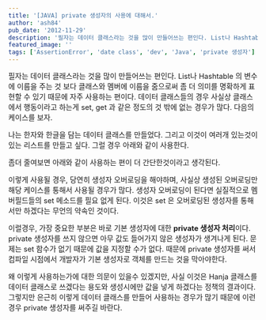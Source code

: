 ```yaml
---
title: '[JAVA] private 생성자의 사용에 대해서.'
author: 'ash84'
pub_date: '2012-11-29'
description: '필자는 데이터 클래스라는 것을 많이 만들어쓰는 편인다. List나 Hashtable 의 변수에 이름을 주는 것 보다 클래스와 멤버에 이름을 줌으로써 좀 더 의미를 명확하게 표현할 수 있기 때문에 자주 사용하는 편이다. 데이터 클래스들의 경우 사실상 클래스에서 행동이라고 하는게 set, get 과 같은 정도의 것 밖에 없는 경우가 많다. 다음의'
featured_image: ''
tags: ['AssertionError', 'date class', 'dev', 'Java', 'private 생성자']
---
```



<span style="font-size: 11pt;">필자는 데이터 클래스라는 것을 많이 만들어쓰는 편인다. </span><span style="font-size: 11pt;">List나 Hashtable 의 변수에 이름을 주는 것 보다 클래스와 멤버에 이름을 줌으로써 좀 더 의미를 명확하게 표현할 수 있기 때문에 자주 사용하는 편이다. </span><span style="font-size: 11pt;">데이터 클래스들의 경우 사실상 클래스에서 행동이라고 하는게 set, get 과 같은 정도의 것 밖에 없는 경우가 많다. 다음의 케이스를 보자. </span>

<span style="font-size: 11pt;"></span>

<script src="https://gist.github.com/4152877.js"></script>

<span style="font-size: 11pt;">나는 한자와 한글을 담는 데이터 클래스를 만들었다. 그리고 이것이 여러개 있는것이 있는 리스트를 만들고 싶다. 그럴 경우 아래와 같이 사용한다. </span>

<span style="font-size: 11pt;"></span>

<script src="https://gist.github.com/4152895.js"></script>

<span style="font-size: 11pt;">좀더 줄여보면 아래와 같이 사용하는 편이 더 간단한것이라고 생각된다. </span>

<span style="font-size: 11pt;"></span>

<script src="https://gist.github.com/4152899.js"></script>

<span style="font-size: 11pt;">이렇게 사용될 경우, 당연히 생성자 오버로딩을 해야하며, 사실상 생성된 오버로딩만 해당 케이스를 통해서 사용될 경우가 많다. 생성자 오버로딩이 된다면 실질적으로 멤버필드들의 set 메소드를 필요 없게 된다. 이것은 set 은 오버로딩된 생성자를 통해서만 하겠다는 무언의 약속인 것이다. </span>

<script src="https://gist.github.com/4152942.js"></script>

<span style="font-size: 11pt;">이럴경우, 가장 중요한 부분은 바로 기본 생성자에 대한 **private 생성자 처리**이다. private 생성자를 쓰지 않으면 아무 값도 들어가지 않은 생성자가 생겨나게 된다. 문제는 set 함수가 없기 때문에 값을 지정할 수가 없다. 때문에 private 생성자를 써서 컴파일 시점에서 개발자가 기본 생성자로 객체를 만드는 것을 막아야한다. </span>

<span style="font-size: 11pt;">왜 이렇게 사용하는가에 대한 의문이 있을수 있겠지만, 사실 이것은 Hanja 클래스를 데이터 클래스로 쓰겠다는 용도와 생성시에만 값을 넣게 하겠다는 정책의 결과이다. 그렇지만 은근히 이렇게 데이터 클래스를 만들어 사용하는 경우가 많기 때문에 이런 경우 private 생성자를 써주길 바란다. </span>



